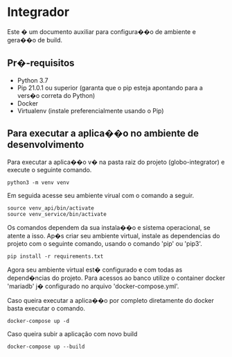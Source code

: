 # Integrador

Este � um documento auxiliar para configura��o de ambiente e gera��o de build.

## Pr�-requisitos

* Python 3.7
* Pip 21.0.1 ou superior (garanta que o pip esteja apontando para a vers�o correta do Python)
* Docker
* Virtualenv (instale preferencialmente usando o Pip)

## Para executar a aplica��o no ambiente de desenvolvimento

Para executar a aplica��o v� na pasta raiz do projeto (globo-integrator) e execute o seguinte comando.

```
python3 -m venv venv
```

Em seguida acesse seu ambiente virual com o comando a seguir.

```
source venv_api/bin/activate
source venv_service/bin/activate
```


Os comandos dependem da sua instala��o e sistema operacional, se atente a isso.
Ap�s criar seu ambiente virtual, instale as dependencias do projeto com o seguinte comando, usando o comando 'pip' ou 'pip3'.

```
pip install -r requirements.txt

```

Agora seu ambiente virtual est� configurado e com todas as depend�ncias do projeto.
Para acessos ao banco utilize o container docker 'mariadb' j� configurado no arquivo 'docker-compose.yml'.

Caso queira executar a aplica��o por completo diretamente do docker basta executar o comando.

```
docker-compose up -d
```

Caso queira subir a aplicação com novo build

```
docker-compose up --build
```




